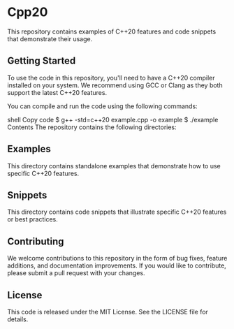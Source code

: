 # Cpp20
This repository contains examples of C++20 features and code snippets that demonstrate their usage.

## Getting Started 
To use the code in this repository, you'll need to have a C++20 compiler installed on your system. We recommend using GCC or Clang as they both support the latest C++20 features.

You can compile and run the code using the following commands:

shell
Copy code
$ g++ -std=c++20 example.cpp -o example
$ ./example
Contents
The repository contains the following directories:

## Examples
This directory contains standalone examples that demonstrate how to use specific C++20 features.

## Snippets
This directory contains code snippets that illustrate specific C++20 features or best practices.

## Contributing
We welcome contributions to this repository in the form of bug fixes, feature additions, and documentation improvements. If you would like to contribute, please submit a pull request with your changes.

## License
This code is released under the MIT License. See the LICENSE file for details.

